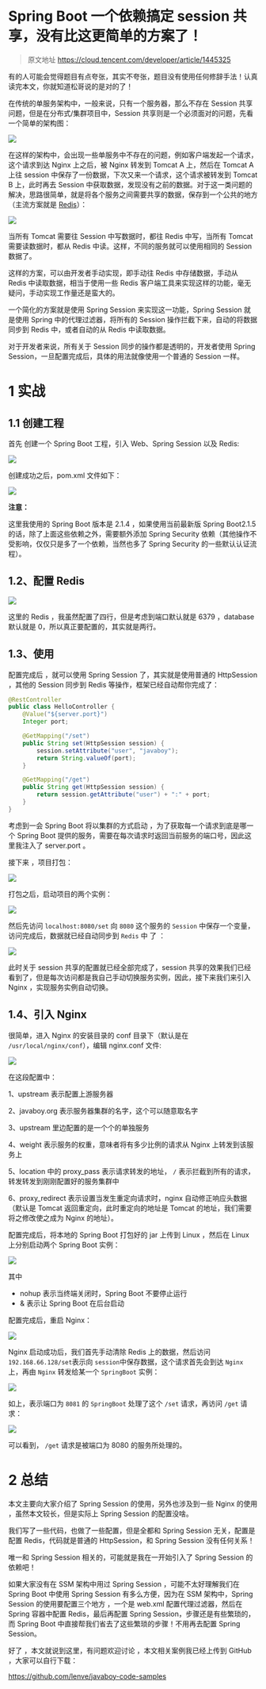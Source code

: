 # Spring Boot 一个依赖搞定 session 共享，没有比这更简单的方案了！

> 原文地址 https://cloud.tencent.com/developer/article/1445325

有的人可能会觉得题目有点夸张，其实不夸张，题目没有使用任何修辞手法！认真读完本文，你就知道松哥说的是对的了！

在传统的单服务架构中，一般来说，只有一个服务器，那么不存在 Session 共享问题，但是在分布式/集群项目中，Session 共享则是一个必须面对的问题，先看一个简单的架构图：

![](https://raw.githubusercontent.com/gaohanghang/images/master/img20190615212220.png)

在这样的架构中，会出现一些单服务中不存在的问题，例如客户端发起一个请求，这个请求到达 Nginx 上之后，被 Nginx 转发到 Tomcat A 上，然后在 Tomcat A 上往 session 中保存了一份数据，下次又来一个请求，这个请求被转发到 Tomcat B 上，此时再去 Session 中获取数据，发现没有之前的数据。对于这一类问题的解决，思路很简单，就是将各个服务之间需要共享的数据，保存到一个公共的地方（主流方案就是 [Redis](https://cloud.tencent.com/product/crs?from=10680)）：

![](https://raw.githubusercontent.com/gaohanghang/images/master/img20190615212240.png)

当所有 Tomcat 需要往 Session 中写数据时，都往 Redis 中写，当所有 Tomcat 需要读数据时，都从 Redis 中读。这样，不同的服务就可以使用相同的 Session 数据了。

这样的方案，可以由开发者手动实现，即手动往 Redis 中存储数据，手动从 Redis 中读取数据，相当于使用一些 Redis 客户端工具来实现这样的功能，毫无疑问，手动实现工作量还是蛮大的。

一个简化的方案就是使用 Spring Session 来实现这一功能，Spring Session 就是使用 Spring 中的代理过滤器，将所有的 Session 操作拦截下来，自动的将数据 同步到 Redis 中，或者自动的从 Redis 中读取数据。

对于开发者来说，所有关于 Session 同步的操作都是透明的，开发者使用 Spring Session，一旦配置完成后，具体的用法就像使用一个普通的 Session 一样。

<!-- more -->

# 1 实战

## 1.1 创建工程

首先 创建一个 Spring Boot 工程，引入 Web、Spring Session 以及 Redis:

![](https://raw.githubusercontent.com/gaohanghang/images/master/img20190615212828.png)

创建成功之后，pom.xml 文件如下：

![](https://raw.githubusercontent.com/gaohanghang/images/master/img20190615212909.png)

**注意：**

这里我使用的 Spring Boot 版本是 2.1.4 ，如果使用当前最新版 Spring Boot2.1.5 的话，除了上面这些依赖之外，需要额外添加 Spring Security 依赖（其他操作不受影响，仅仅只是多了一个依赖，当然也多了 Spring Security 的一些默认认证流程）。

## **1.2、配置 Redis**

![](https://raw.githubusercontent.com/gaohanghang/images/master/img20190615212940.png)

这里的 Redis ，我虽然配置了四行，但是考虑到端口默认就是 6379 ，database 默认就是 0，所以真正要配置的，其实就是两行。

## **1.3、使用**

配置完成后 ，就可以使用 Spring Session 了，其实就是使用普通的 HttpSession ，其他的 Session 同步到 Redis 等操作，框架已经自动帮你完成了：

```java
@RestController
public class HelloController {
    @Value("${server.port}")
    Integer port;

    @GetMapping("/set")
    public String set(HttpSession session) {
        session.setAttribute("user", "javaboy");
        return String.valueOf(port);
    }

    @GetMapping("/get")
    public String get(HttpSession session) {
        return session.getAttribute("user") + ":" + port;
    }
}
```

考虑到一会 Spring Boot 将以集群的方式启动 ，为了获取每一个请求到底是哪一个 Spring Boot 提供的服务，需要在每次请求时返回当前服务的端口号，因此这里我注入了 server.port 。

接下来 ，项目打包：

![](https://raw.githubusercontent.com/gaohanghang/images/master/img20190615213335.png)

打包之后，启动项目的两个实例：

![](https://raw.githubusercontent.com/gaohanghang/images/master/img20190615213403.png)

然后先访问 `localhost:8080/set` 向 `8080` 这个服务的 `Session` 中保存一个变量，访问完成后，数据就已经自动同步到 `Redis` 中 了 ：

![](https://raw.githubusercontent.com/gaohanghang/images/master/img20190615214500.png)

此时关于 session 共享的配置就已经全部完成了，session 共享的效果我们已经看到了，但是每次访问都是我自己手动切换服务实例，因此，接下来我们来引入 Nginx ，实现服务实例自动切换。

## **1.4、引入 Nginx**

很简单，进入 Nginx 的安装目录的 conf 目录下（默认是在 `/usr/local/nginx/conf`），编辑 nginx.conf 文件:

![](https://raw.githubusercontent.com/gaohanghang/images/master/img20190615214550.png)

在这段配置中：

1、upstream 表示配置上游服务器

2、javaboy.org 表示服务器集群的名字，这个可以随意取名字

3、upstream 里边配置的是一个个的单独服务

4、weight 表示服务的权重，意味者将有多少比例的请求从 Nginx 上转发到该服务上

5、location 中的 proxy_pass 表示请求转发的地址， `/` 表示拦截到所有的请求，转发转发到刚刚配置好的服务集群中

6、proxy_redirect 表示设置当发生重定向请求时，nginx 自动修正响应头数据（默认是 Tomcat 返回重定向，此时重定向的地址是 Tomcat 的地址，我们需要将之修改使之成为 Nginx 的地址）。

配置完成后，将本地的 Spring Boot 打包好的 jar 上传到 Linux ，然后在 Linux 上分别启动两个 Spring Boot 实例：

![](https://raw.githubusercontent.com/gaohanghang/images/master/img20190615214657.png)

其中

- nohup 表示当终端关闭时，Spring Boot 不要停止运行
- & 表示让 Spring Boot 在后台启动

配置完成后，重启 Nginx：

![](https://raw.githubusercontent.com/gaohanghang/images/master/img20190615214723.png)

Nginx 启动成功后，我们首先手动清除 Redis 上的数据，然后访问 `192.168.66.128/set`表示向 `session`中保存数据，这个请求首先会到达 `Nginx` 上，再由 `Nginx` 转发给某一个 `SpringBoot` 实例：

![](https://raw.githubusercontent.com/gaohanghang/images/master/img20190615215046.png)

如上，表示端口为 `8081` 的 `SpringBoot` 处理了这个 `/set` 请求，再访问 `/get` 请求：

![](https://raw.githubusercontent.com/gaohanghang/images/master/img20190615215108.png)

可以看到， `/get` 请求是被端口为 8080 的服务所处理的。

# **2 总结**

本文主要向大家介绍了 Spring Session 的使用，另外也涉及到一些 Nginx 的使用 ，虽然本文较长，但是实际上 Spring Session 的配置没啥。

我们写了一些代码，也做了一些配置，但是全都和 Spring Session 无关，配置是配置 Redis，代码就是普通的 HttpSession，和 Spring Session 没有任何关系！

唯一和 Spring Session 相关的，可能就是我在一开始引入了 Spring Session 的依赖吧！

如果大家没有在 SSM 架构中用过 Spring Session ，可能不太好理解我们在 Spring Boot 中使用 Spring Session 有多么方便，因为在 SSM 架构中，Spring Session 的使用要配置三个地方 ，一个是 web.xml 配置代理过滤器，然后在 Spring 容器中配置 Redis，最后再配置 Spring Session，步骤还是有些繁琐的，而 Spring Boot 中直接帮我们省去了这些繁琐的步骤！不用再去配置 Spring Session。

好了 ，本文就说到这里，有问题欢迎讨论 ，本文相关案例我已经上传到 GitHub ，大家可以自行下载：

https://github.com/lenve/javaboy-code-samples